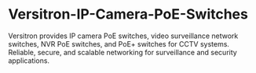 # Versitron-IP-Camera-PoE-Switches
Versitron provides IP camera PoE switches, video surveillance network switches, NVR PoE switches, and PoE+ switches for CCTV systems. Reliable, secure, and scalable networking for surveillance and security applications.
